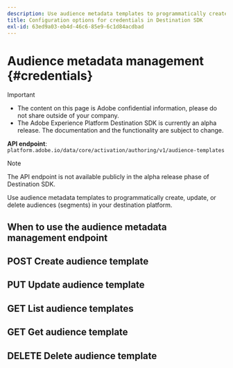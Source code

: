 ```yaml
---
description: Use audience metadata templates to programmatically create, update, or delete audiences (segments) in your destination platform.
title: Configuration options for credentials in Destination SDK
exl-id: 63ed9a03-eb4d-46c6-85e9-6c1d84acdbad
---
```

# Audience metadata management {#credentials}

>[!IMPORTANT]
>
>* The content on this page is Adobe confidential information, please do not share outside of your company.
>* The Adobe Experience Platform Destination SDK is currently an alpha release. The documentation and the functionality are subject to change.

**API endpoint**: `platform.adobe.io/data/core/activation/authoring/v1/audience-templates` 

>[!NOTE]
>
>The API endpoint is not available publicly in the alpha release phase of Destination SDK.

Use audience metadata templates to programmatically create, update, or delete audiences (segments) in your destination platform.

## When to use the audience metadata management endpoint



## POST Create audience template

## PUT Update audience template

## GET List audience templates

## GET Get audience template

## DELETE Delete audience template

